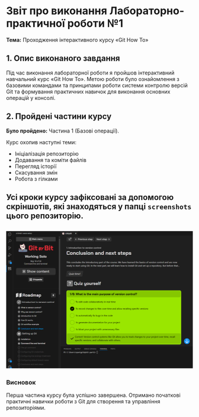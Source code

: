# Звіт про виконання Лабораторно-практичної роботи №1

**Тема:** Проходження інтерактивного курсу «Git How To»

## 1. Опис виконаного завдання

Під час виконання лабораторної роботи я пройшов інтерактивний навчальний курс «Git How To». Метою роботи було ознайомлення з базовими командами та принципами роботи системи контролю версій Git та формування практичних навичок для виконання основних операцій у консолі.

## 2. Пройдені частини курсу

**Було пройдено:** Частина 1 (Базові операції).

Курс охопив наступні теми:
* Ініціалізація репозиторію
* Додавання та коміти файлів
* Перегляд історії
* Скасування змін
* Робота з гілками

Усі кроки курсу зафіксовані за допомогою скріншотів, які знаходяться у папці `screenshots` цього репозиторію.
---
![end](screenshots/1.png)
---
### Висновок
Перша частина курсу була успішно завершена. Отримано початкові практичні навички роботи з Git для створення та управління репозиторіями.
